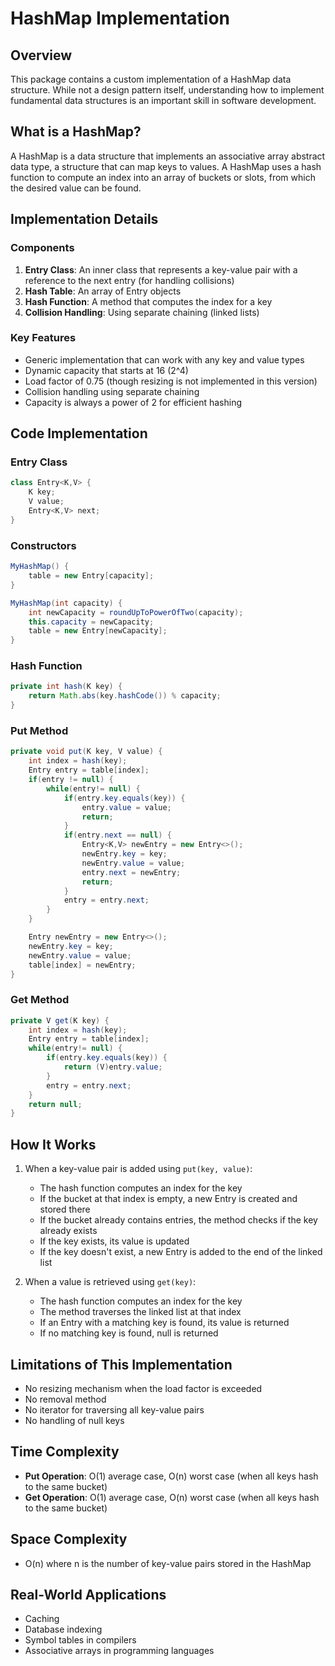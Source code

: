 # HashMap Implementation

## Overview
This package contains a custom implementation of a HashMap data structure. While not a design pattern itself, understanding how to implement fundamental data structures is an important skill in software development.

## What is a HashMap?
A HashMap is a data structure that implements an associative array abstract data type, a structure that can map keys to values. A HashMap uses a hash function to compute an index into an array of buckets or slots, from which the desired value can be found.

## Implementation Details

### Components
1. **Entry Class**: An inner class that represents a key-value pair with a reference to the next entry (for handling collisions)
2. **Hash Table**: An array of Entry objects
3. **Hash Function**: A method that computes the index for a key
4. **Collision Handling**: Using separate chaining (linked lists)

### Key Features
- Generic implementation that can work with any key and value types
- Dynamic capacity that starts at 16 (2^4)
- Load factor of 0.75 (though resizing is not implemented in this version)
- Collision handling using separate chaining
- Capacity is always a power of 2 for efficient hashing

## Code Implementation

### Entry Class
```java
class Entry<K,V> {
    K key;
    V value;
    Entry<K,V> next;
}
```

### Constructors
```java
MyHashMap() {
    table = new Entry[capacity];
}

MyHashMap(int capacity) {
    int newCapacity = roundUpToPowerOfTwo(capacity);
    this.capacity = newCapacity;
    table = new Entry[newCapacity];
}
```

### Hash Function
```java
private int hash(K key) {
    return Math.abs(key.hashCode()) % capacity;
}
```

### Put Method
```java
private void put(K key, V value) {
    int index = hash(key);
    Entry entry = table[index];
    if(entry != null) {
        while(entry!= null) {
            if(entry.key.equals(key)) {
                entry.value = value;
                return;
            }
            if(entry.next == null) {
                Entry<K,V> newEntry = new Entry<>();
                newEntry.key = key;
                newEntry.value = value;
                entry.next = newEntry;
                return;
            }
            entry = entry.next;
        }
    }

    Entry newEntry = new Entry<>();
    newEntry.key = key;
    newEntry.value = value;
    table[index] = newEntry;
}
```

### Get Method
```java
private V get(K key) {
    int index = hash(key);
    Entry entry = table[index];
    while(entry!= null) {
        if(entry.key.equals(key)) {
            return (V)entry.value;
        }
        entry = entry.next;
    }
    return null;
}
```

## How It Works
1. When a key-value pair is added using `put(key, value)`:
   - The hash function computes an index for the key
   - If the bucket at that index is empty, a new Entry is created and stored there
   - If the bucket already contains entries, the method checks if the key already exists
   - If the key exists, its value is updated
   - If the key doesn't exist, a new Entry is added to the end of the linked list

2. When a value is retrieved using `get(key)`:
   - The hash function computes an index for the key
   - The method traverses the linked list at that index
   - If an Entry with a matching key is found, its value is returned
   - If no matching key is found, null is returned

## Limitations of This Implementation
- No resizing mechanism when the load factor is exceeded
- No removal method
- No iterator for traversing all key-value pairs
- No handling of null keys

## Time Complexity
- **Put Operation**: O(1) average case, O(n) worst case (when all keys hash to the same bucket)
- **Get Operation**: O(1) average case, O(n) worst case (when all keys hash to the same bucket)

## Space Complexity
- O(n) where n is the number of key-value pairs stored in the HashMap

## Real-World Applications
- Caching
- Database indexing
- Symbol tables in compilers
- Associative arrays in programming languages

